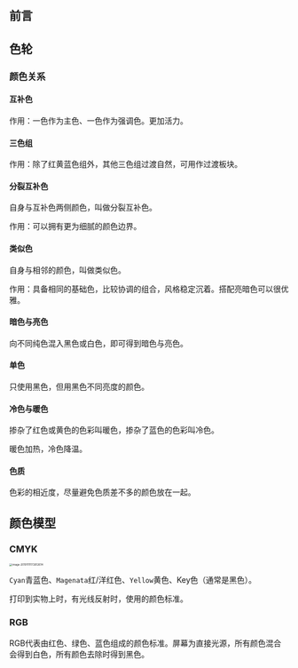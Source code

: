 ## 前言



## 色轮



### 颜色关系

#### 互补色

作用：一色作为主色、一色作为强调色。更加活力。

#### 三色组

作用：除了红黄蓝色组外，其他三色组过渡自然，可用作过渡板块。

#### 分裂互补色

自身与互补色两侧颜色，叫做分裂互补色。

作用：可以拥有更为细腻的颜色边界。

#### 类似色

自身与相邻的颜色，叫做类似色。

作用：具备相同的基础色，比较协调的组合，风格稳定沉着。搭配亮暗色可以很优雅。

#### 暗色与亮色

向不同纯色混入黑色或白色，即可得到暗色与亮色。

#### 单色

只使用黑色，但用黑色不同亮度的颜色。

#### 冷色与暖色

掺杂了红色或黄色的色彩叫暖色，掺杂了蓝色的色彩叫冷色。

暖色加热，冷色降温。

#### 色质

色彩的相近度，尽量避免色质差不多的颜色放在一起。

## 颜色模型

### CMYK

<img src="F:\Github\myrepositories\learning-notes\版式设计\《写给大家看的设计》读书笔记\assets\image-20191111172612614.png" alt="image-20191111172612614" style="zoom:33%;" />

`Cyan`青蓝色、`Magenata`红/洋红色、`Yellow`黄色、Key色（通常是黑色）。

打印到实物上时，有光线反射时，使用的颜色标准。

### RGB

RGB代表由红色、绿色、蓝色组成的颜色标准。屏幕为直接光源，所有颜色混合会得到白色，所有颜色去除时得到黑色。

